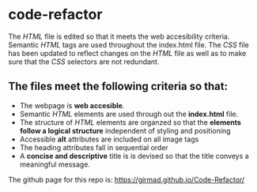 # code-refactor
The *HTML* file is edited so that it meets the web accesibility criteria. 
Semantic *HTML* tags are used throughout the index.html file.
The *CSS* file has been updated to reflect changes on the *HTML* file as well as to make sure that the *CSS* selectors are not redundant.

## The files meet the following criteria so that:
* The webpage is **web accesible**.
* Semantic *HTML* elements are used through out the __index.html__ file.
* The structure of *HTML* elements are organzed so that the **elements follow a logical structure** independent of styling and positioning
* Accessible **alt** attributes are included on all image tags
* The heading attributes fall in sequential order
* A **concise and descriptive** title is is devised so that the title conveys a meaningful message.

The github page for this repo is: https://girmad.github.io/Code-Refactor/
